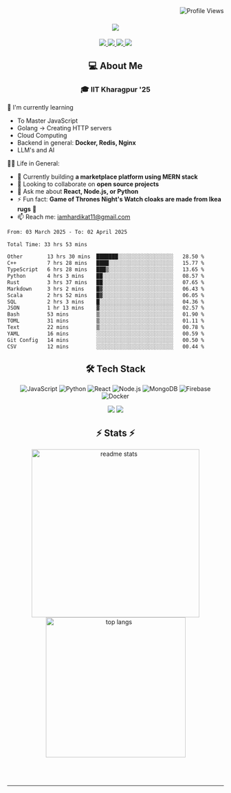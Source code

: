 <img align="right" src="https://komarev.com/ghpvc/?username=hs094&color=blue" alt="Profile Views" />

<h1 align="center">
  <img src="https://readme-typing-svg.herokuapp.com?font=Righteous&size=35&duration=4000&color=2AA889&center=true&vCenter=true&width=500&lines=Hi+There!+👋;I'm+Hardik+Soni+💻;" />
</h1>
<div align="center"> 
  <a href="mailto:iamhardikat11@gmail.com">
    <img src="https://img.shields.io/badge/Gmail-333333?style=for-the-badge&logo=gmail&logoColor=red" />
  </a>
  <a href="https://www.linkedin.com/in/hardik-soni-498271141/" target="_blank">
    <img src="https://img.shields.io/badge/LinkedIn-0077B5?style=for-the-badge&logo=linkedin&logoColor=white" target="_blank" />
  </a>
  <a href="https://hs094-portfolio.netlify.app/" target="_blank">
     <img src="https://img.shields.io/badge/Portfolio-FF5722?style=for-the-badge&logo=todoist&logoColor=white" target="_blank" /> 
  </a>
  <a href="https://www.instagram.com/hardik.s.094/" target="_blank"> 
    <img src="https://img.shields.io/badge/Instagram-E4405F?style=for-the-badge&logo=instagram&logoColor=white)" target="_blank" />
  </a>
</div>

<h2 align="center"> 💻 About Me</h2>
<h3 align="center">🎓 IIT Kharagpur '25</h3>

🌱 I'm currently learning
- To Master JavaScript
- Golang -> Creating HTTP servers
- Cloud Computing
- Backend in general: **Docker, Redis, Nginx**
- LLM's and AI

👍🏻 Life in General:
- 🔭 Currently building **a marketplace platform using MERN stack**
- 👯 Looking to collaborate on **open source projects**
- 💬 Ask me about **React, Node.js, or Python**
- ⚡ Fun fact: **Game of Thrones Night's Watch cloaks are made from Ikea rugs** 🧥
- 📫 Reach me: [iamhardikat11@gmail.com](mailto:iamhardikat11@gmail.com)

<!--START_SECTION:waka-->

```txt
From: 03 March 2025 - To: 02 April 2025

Total Time: 33 hrs 53 mins

Other        13 hrs 30 mins  ███████░░░░░░░░░░░░░░░░░░   28.50 %
C++          7 hrs 28 mins   ████░░░░░░░░░░░░░░░░░░░░░   15.77 %
TypeScript   6 hrs 28 mins   ███▒░░░░░░░░░░░░░░░░░░░░░   13.65 %
Python       4 hrs 3 mins    ██░░░░░░░░░░░░░░░░░░░░░░░   08.57 %
Rust         3 hrs 37 mins   ██░░░░░░░░░░░░░░░░░░░░░░░   07.65 %
Markdown     3 hrs 2 mins    █▓░░░░░░░░░░░░░░░░░░░░░░░   06.43 %
Scala        2 hrs 52 mins   █▓░░░░░░░░░░░░░░░░░░░░░░░   06.05 %
SQL          2 hrs 3 mins    █░░░░░░░░░░░░░░░░░░░░░░░░   04.36 %
JSON         1 hr 13 mins    ▓░░░░░░░░░░░░░░░░░░░░░░░░   02.57 %
Bash         53 mins         ▒░░░░░░░░░░░░░░░░░░░░░░░░   01.90 %
TOML         31 mins         ▒░░░░░░░░░░░░░░░░░░░░░░░░   01.11 %
Text         22 mins         ▒░░░░░░░░░░░░░░░░░░░░░░░░   00.78 %
YAML         16 mins         ░░░░░░░░░░░░░░░░░░░░░░░░░   00.59 %
Git Config   14 mins         ░░░░░░░░░░░░░░░░░░░░░░░░░   00.50 %
CSV          12 mins         ░░░░░░░░░░░░░░░░░░░░░░░░░   00.44 %
```

<!--END_SECTION:waka-->

<h2 align="center">🛠 Tech Stack</h2> 

<div align="center">
  
  ![JavaScript](https://img.shields.io/badge/-JavaScript-F7DF1E?style=flat-square&logo=javascript&logoColor=black)
  ![Python](https://img.shields.io/badge/-Python-3776AB?style=flat-square&logo=python&logoColor=white)
  ![React](https://img.shields.io/badge/-React-61DAFB?style=flat-square&logo=react&logoColor=black)
  ![Node.js](https://img.shields.io/badge/-Node.js-339933?style=flat-square&logo=node.js&logoColor=white)
  ![MongoDB](https://img.shields.io/badge/-MongoDB-47A248?style=flat-square&logo=mongodb&logoColor=white)
  ![Firebase](https://img.shields.io/badge/-Firebase-FFCA28?style=flat-square&logo=firebase&logoColor=black)
  ![Docker](https://img.shields.io/badge/-Docker-2496ED?style=flat-square&logo=docker&logoColor=white)
  
  <img src="https://skillicons.dev/icons?i=react,bootstrap,mui,html,css,vscode,github,figma,tailwind,git,r" />
  <img src="https://skillicons.dev/icons?i=nodejs,python,javascript,typescript,express,firebase,mongodb,c,java,nextjs,mysql,flask" /><br>
</div>

<h2 align="center">⚡ Stats ⚡</h2>

<div align="center">
  <img width=390 src="https://github-readme-stats-salesp07.vercel.app/api?username=hs094&count_private=true&show_icons=true&theme=react&rank_icon=github&border_radius=10" alt="readme stats" />
  <br/>
  <img width=325 align="center" src="https://github-readme-stats-salesp07.vercel.app/api/top-langs/?username=hs094&hide=HTML&langs_count=8&layout=compact&theme=react&border_radius=10&size_weight=0.5&count_weight=0.5&exclude_repo=github-readme-stats" alt="top langs" />
</div>
<br>
<br/><br/>
<hr/>
<br/>

